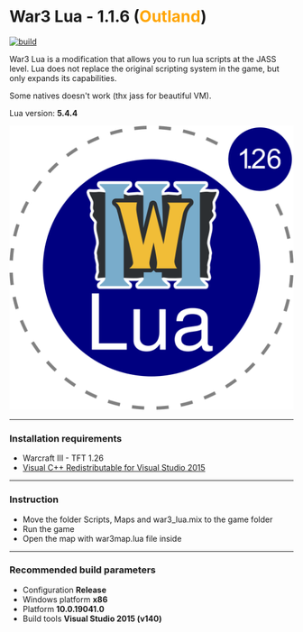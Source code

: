 # War3 Lua - 1.1.6 (<span style="color:orange">Outland</span>)

[![build](https://github.com/Ev3nt/war3_lua/actions/workflows/build.yml/badge.svg)](https://github.com/Ev3nt/war3_lua/actions/workflows/build.yml)

War3 Lua is a modification that allows you to run lua scripts at the JASS level. Lua does not replace the original scripting system in the game, but only expands its capabilities.

Some natives doesn't work (thx jass for beautiful VM).

Lua version: **5.4.4**

![](https://github.com/Ev3nt/war3_lua/blob/master/war3_lua.png)

---
### Installation requirements
* Warcraft III - TFT 1.26 
* [Visual C++ Redistributable for Visual Studio 2015](https://www.microsoft.com/en-US/download/details.aspx?id=48145)

---
### Instruction
* Move the folder Scripts, Maps and war3_lua.mix to the game folder
* Run the game
* Open the map with war3map.lua file inside

---
### Recommended build parameters
* Configuration **Release**
* Windows platform **x86**
* Platform **10.0.19041.**0****
* Build tools **Visual Studio 2015 (v140)**
